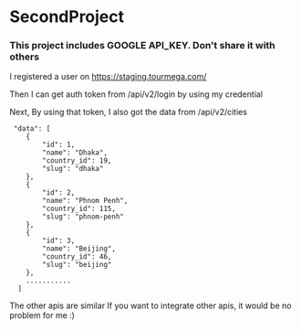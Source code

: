 # SecondProject

### This project includes GOOGLE API_KEY. Don't share it with others

I registered a user on https://staging.tourmega.com/

  Then I can get auth token from /api/v2/login by using my credential
    
Next, By using that token, I also got the data from /api/v2/cities

     "data": [
        {
            "id": 1,
            "name": "Dhaka",
            "country_id": 19,
            "slug": "dhaka"
        },
        {
            "id": 2,
            "name": "Phnom Penh",
            "country_id": 115,
            "slug": "phnom-penh"
        },
        {
            "id": 3,
            "name": "Beijing",
            "country_id": 46,
            "slug": "beijing"
        },
        ...........
      ]

The other apis are similar
If you want to integrate other apis, it would be no problem for me :)
